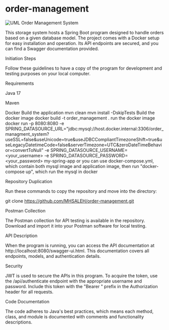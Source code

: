 # order-management
![UML](https://github.com/MHSALEH/order-management/assets/111057336/16d01d76-4031-4a00-8947-0b451940552f)
Order Management System

This storage system hosts a Spring Boot program designed to handle orders based on a given database model.
The project comes with a Docker setup for easy installation and operation.
Its API endpoints are secured, and you can find a Swagger documentation provided.

Initiation Steps

Follow these guidelines to have a copy of the program for development and testing purposes on your local computer.

Requirements

Java 17

Maven

Docker
Build the application
    mvn clean
    mvn install -DskipTests
Build the docker image
    docker build -t order_management .
run the docker image
  docker run -p 8080:8080 -e SPRING_DATASOURCE_URL="jdbc:mysql://host.docker.internal:3306/order_managment_system? 
useSSL=false&useUnicode=true&useJDBCCompliantTimezoneShift=true&useLegacyDatetimeCode=false&serverTimezone=UTC&zeroDateTimeBehavior=convertToNull" -e SPRING_DATASOURCE_USERNAME=<your_username> -e SPRING_DATASOURCE_PASSWORD=<your_password> my-spring-app
  or you can use docker-compose.yml, which contain both mysql image and application image, then run "docker-compose up", which run the mysql in docker

Repository Duplication

Run these commands to copy the repository and move into the directory:

git clone https://github.com/MHSALEH/order-management.git

Postman Collection

The Postman collection for API testing is available in the repository.
Download and import it into your Postman software for local testing.

API Description

When the program is running, you can access the API documentation at http://localhost:8080/swagger-ui.html.
This documentation covers all endpoints, models, and authentication details.

Security

JWT is used to secure the APIs in this program.
To acquire the token, use the /api/authenticate endpoint with the appropriate username and password.
Include this token with the "Bearer " prefix in the Authorization header for all requests.

Code Documentation

The code adheres to Java's best practices, which means each method, class, and module is documented with comments and functionality descriptions.
